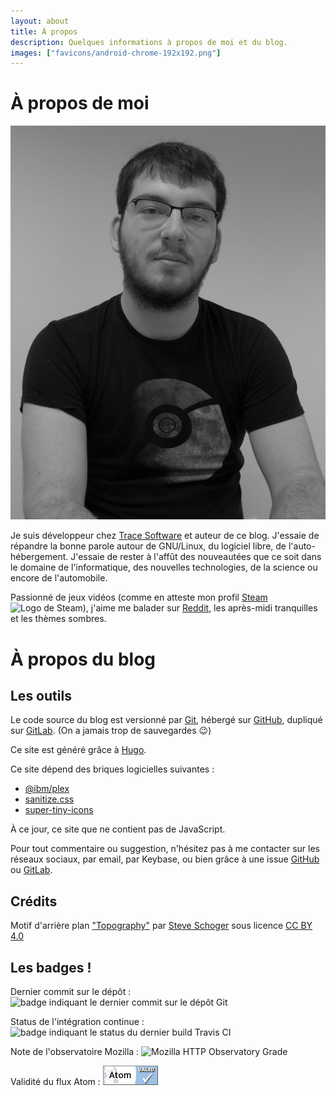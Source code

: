 ```yaml
---
layout: about
title: À propos
description: Quelques informations à propos de moi et du blog.
images: ["favicons/android-chrome-192x192.png"]
---
```

# À propos de moi

<img alt="Portrait en noir et blanc de Matthieu Vion" class="portrait" src="./matthieu.jpg">

Je suis développeur chez [Trace Software][tsi] et auteur de ce blog. J'essaie de répandre la bonne parole autour de GNU/Linux, du logiciel libre, de l'auto-hébergement. J'essaie de rester à l'affût des nouveautées que ce soit dans le domaine de l'informatique, des nouvelles technologies, de la science ou encore de l'automobile.

Passionné de jeux vidéos (comme en atteste mon profil [Steam][steam] <img class="tiny-icon" alt="Logo de Steam" src="/svg/steam.svg">), j'aime me balader sur [Reddit][reddit], les après-midi tranquilles et les thèmes sombres.

# À propos du blog

## Les outils

Le code source du blog est versionné par [Git][git], hébergé sur [GitHub][repo-github], dupliqué sur [GitLab][repo-gitlab]. (On a jamais trop de sauvegardes 😉)

Ce site est généré grâce à [Hugo][hugo].

Ce site dépend des briques logicielles suivantes :

- [@ibm/plex][plex-font]
- [sanitize.css][sanitize]
- [super-tiny-icons][STI]

À ce jour, ce site que ne contient pas de JavaScript.

Pour tout commentaire ou suggestion, n'hésitez pas à me contacter sur les réseaux sociaux, par email, par Keybase, ou bien grâce à une issue [GitHub][gh-issues] ou [GitLab][gl-issues].

## Crédits

Motif d'arrière plan ["Topography"](https://www.heropatterns.com/) par [Steve Schoger](https://twitter.com/steveschoger) sous licence [CC BY 4.0](https://creativecommons.org/licenses/by/4.0)

## Les badges !

Dernier commit sur le dépôt : ![badge indiquant le dernier commit sur le dépôt Git][commit-badge]

Status de l'intégration continue : ![badge indiquant le status du dernier build Travis CI][build-badge]

Note de l'observatoire Mozilla : ![Mozilla HTTP Observatory Grade][observatory-badge]

Validité du flux Atom : <a href="https://validator.w3.org/feed/check.cgi?url=https%3A//blog.mvion.fr/feed.atom">
    <img src="./valid-atom.png" alt="[Valid Atom 1.0 Feed]" title="Validate my Atom 1.0 feed">
</a>

[tsi]: https://www.trace-software.com
[git]: https://git-scm.com/
[repo-github]: https://github.com/MattMattV/blog
[repo-gitlab]: https://gitlab.com/MattMattV/blog
[hugo]: https://gohugo.io/
[npm]: https://www.npmjs.com/
[caddy]: https://caddyserver.com/
[goaccess]: https://goaccess.io/$
[plex-font]: https://github.com/IBM/plex
[sanitize]: https://github.com/csstools/sanitize.css
[STI]: https://github.com/edent/SuperTinyIcons
[gh-issues]: https://github.com/MattMattV/blog/issues/new
[gl-issues]: https://gitlab.com/MattMattV/blog/issues/new
[steam]: https://steamcommunity.com/id/TheMattMatt
[reddit]: https://reddit.com
[commits]: https://github.com/MattMattV/blog/commits/master

[commit-badge]: https://img.shields.io/github/last-commit/MattMattV/blog.svg?logo=git&style=for-the-badge
[build-badge]: https://img.shields.io/travis/com/MattMattV/blog.svg?logo=travis&style=for-the-badge
[observatory-badge]: https://img.shields.io/mozilla-observatory/grade-score/blog.mvion.fr.svg?publish&style=for-the-badge